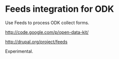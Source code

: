 
# Feeds integration for ODK

Use Feeds to process ODK collect forms.

http://code.google.com/p/open-data-kit/

http://drupal.org/project/feeds

Experimental.
